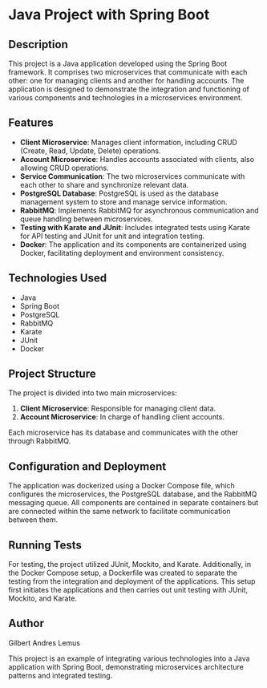 # Java Project with Spring Boot

## Description

This project is a Java application developed using the Spring Boot framework. It comprises two microservices that communicate with each other: one for managing clients and another for handling accounts. The application is designed to demonstrate the integration and functioning of various components and technologies in a microservices environment.

## Features

- **Client Microservice**: Manages client information, including CRUD (Create, Read, Update, Delete) operations.
- **Account Microservice**: Handles accounts associated with clients, also allowing CRUD operations.
- **Service Communication**: The two microservices communicate with each other to share and synchronize relevant data.
- **PostgreSQL Database**: PostgreSQL is used as the database management system to store and manage service information.
- **RabbitMQ**: Implements RabbitMQ for asynchronous communication and queue handling between microservices.
- **Testing with Karate and JUnit**: Includes integrated tests using Karate for API testing and JUnit for unit and integration testing.
- **Docker**: The application and its components are containerized using Docker, facilitating deployment and environment consistency.

## Technologies Used

- Java
- Spring Boot
- PostgreSQL
- RabbitMQ
- Karate
- JUnit
- Docker

## Project Structure

The project is divided into two main microservices:

1. **Client Microservice**: Responsible for managing client data.
2. **Account Microservice**: In charge of handling client accounts.

Each microservice has its database and communicates with the other through RabbitMQ.

## Configuration and Deployment

The application was dockerized using a Docker Compose file, which configures the microservices, the PostgreSQL database, and the RabbitMQ messaging queue. All components are contained in separate containers but are connected within the same network to facilitate communication between them.

## Running Tests

For testing, the project utilized JUnit, Mockito, and Karate. Additionally, in the Docker Compose setup, a Dockerfile was created to separate the testing from the integration and deployment of the applications. This setup first initiates the applications and then carries out unit testing with JUnit, Mockito, and Karate.

## Author

Gilbert Andres Lemus 

This project is an example of integrating various technologies into a Java application with Spring Boot, demonstrating microservices architecture patterns and integrated testing.
